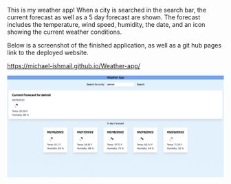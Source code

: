 This is my weather app! When a city is searched in the search bar, the current forecast as well as a 5 day forecast are shown. The forecast includes the temperature, wind speed, humidity, the date, and an icon showing the current weather conditions.

Below is a screenshot of the finished application, as well as a git hub pages link to the deployed website.

https://michael-ishmail.github.io/Weather-app/

![Screenshot](screenshot.png)